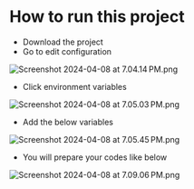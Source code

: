 # How to run this project

- Download the project
- Go to edit configuration

![Screenshot 2024-04-08 at 7.04.14 PM.png](files%2FScreenshot%202024-04-08%20at%207.04.14%E2%80%AFPM.png)

- Click environment variables

![Screenshot 2024-04-08 at 7.05.03 PM.png](files%2FScreenshot%202024-04-08%20at%207.05.03%E2%80%AFPM.png)


- Add the below variables

![Screenshot 2024-04-08 at 7.05.45 PM.png](files%2FScreenshot%202024-04-08%20at%207.05.45%E2%80%AFPM.png)

- You will prepare your codes like below

![Screenshot 2024-04-08 at 7.09.06 PM.png](files%2FScreenshot%202024-04-08%20at%207.09.06%E2%80%AFPM.png)